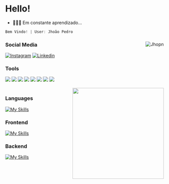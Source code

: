 # Hello!

- 👨🏿‍💻 Em constante aprendizado...
                                                       
~~~javascript
Bem Vindo! | User: Jhoão Pedro 
~~~

</div>

<div align="left">
    <div align="center">  
      <a href="#dereknguyen269-title">
        <img src="https://github-readme-stats.vercel.app/api/top-langs/?username=Jhopn&layout=donut&border_color=000000&title_color=FFA800&icon_color=AD7200&text_color=FFA800&bg_color=000000" alt="Jhopn"               align="right" />
      </a>
    </div>

<div display="flex">



<div>

### Social Media
<div align="left">
  
  [![Instagram](https://img.shields.io/badge/Instagram-E4405F.svg?style=for-the-badge&logo=Instagram&logoColor=white)](https://www.instagram.com/jhoao_ns/) 
  [![Linkedin](https://img.shields.io/badge/LinkedIn-0A66C2.svg?style=for-the-badge&logo=LinkedIn&logoColor=white)](https://www.linkedin.com/in/jho%C3%A3o-santos-b0b633284/) 
  <br>

### Tools
<div align="left">
  <a><img src = "https://img.shields.io/badge/Visual_Studio_Code-0078D4?style=for-the-badge&logo=visual%20studio%20code&logoColor=white" target ="_blank"></a>
  <a><img src = "https://img.shields.io/badge/IntelliJ_IDEA-000000.svg?style=for-the-badge&logo=intellij-idea&logoColor=white" target ="_blank"></a>
  <a><img src = "https://img.shields.io/badge/git-%23F05033.svg?style=for-the-badge&logo=git&logoColor=white" target ="_blank"></a>
  <a><img src= "https://img.shields.io/badge/Windows-0078D6?style=for-the-badge&logo=windows&logoColor=white" target ="_blank"></a>
  <a><img src = "https://img.shields.io/badge/GIMP-5C5543.svg?style=for-the-badge&logo=GIMP&logoColor=white" 
target ="_blank"></a>
  <a><img src = "https://img.shields.io/badge/Docker-2496ED.svg?style=for-the-badge&logo=Docker&logoColor=white" target ="_blank"></a>
  <a><img src = "https://img.shields.io/badge/Insomnia-4000BF.svg?style=for-the-badge&logo=Insomnia&logoColor=white" target ="_blank"></a>
  <a><img src = "https://img.shields.io/badge/Figma-F24E1E?style=for-the-badge&logo=figma&logoColor=white" target ="_blank"></a>
</div>

<br>

<div align="right">  
  <a>
    <img src="https://i.imgur.com/UABcsiS.png" align="right" width="290" />
  </a>
</div>

### Languages
<div align="left">
  
  [![My Skills](https://skillicons.dev/icons?i=js,py,ts,java)](https://skillicons.dev)
  <br>
  ### Frontend
  [![My Skills](https://skillicons.dev/icons?i=html,css,sass,bootstrap,react,materialui)](https://skillicons.dev)
  <br>
  ### Backend
  [![My Skills](https://skillicons.dev/icons?i=nodejs,express,prisma,spring,jwt)](https://skillicons.dev)

</div>
<br>
</div>

</div>

</div>
